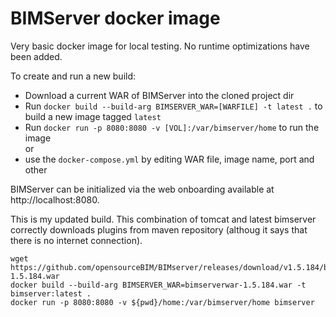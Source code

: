 # BIMServer docker image

Very basic docker image for local testing. No runtime optimizations have been added. 

To create and run a new build:

* Download a current WAR of BIMServer into the cloned project dir
* Run `docker build --build-arg BIMSERVER_WAR=[WARFILE] -t latest .` to build a new image tagged `latest`
* Run `docker run -p 8080:8080 -v [VOL]:/var/bimserver/home` to run the image   
or
* use the `docker-compose.yml` by editing WAR file, image name, port and other

BIMServer can be initialized via the web onboarding available at http://localhost:8080.

This is my updated build.
This combination of tomcat and latest bimserver correctly downloads plugins from
maven repository (althoug it says that there is no internet connection). 

```
wget https://github.com/opensourceBIM/BIMserver/releases/download/v1.5.184/bimserverwar-1.5.184.war
docker build --build-arg BIMSERVER_WAR=bimserverwar-1.5.184.war -t bimserver:latest .
docker run -p 8080:8080 -v ${pwd}/home:/var/bimserver/home bimserver
```
